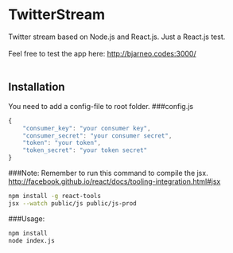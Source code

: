 TwitterStream
=============

Twitter stream based on Node.js and React.js. Just a React.js test.
<br /><br />
Feel free to test the app here: <a href="http://bjarneo.codes:3000/">http://bjarneo.codes:3000/</a>
<br /><br />
## Installation
You need to add a config-file to root folder.
###config.js
```javascript
{
    "consumer_key": "your consumer key",
    "consumer_secret": "your consumer secret",
    "token": "your token",
    "token_secret": "your token secret"
}
```

###Note:
Remember to run this command to compile the jsx. http://facebook.github.io/react/docs/tooling-integration.html#jsx <br/>
```bash
npm install -g react-tools
jsx --watch public/js public/js-prod
```

###Usage:
```bash
npm install
node index.js
```
